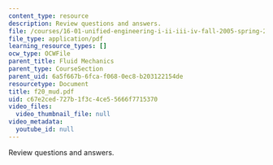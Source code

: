 ```yaml
---
content_type: resource
description: Review questions and answers.
file: /courses/16-01-unified-engineering-i-ii-iii-iv-fall-2005-spring-2006/c67e2ced727b1f3c4ce55666f7715370_f20_mud.pdf
file_type: application/pdf
learning_resource_types: []
ocw_type: OCWFile
parent_title: Fluid Mechanics
parent_type: CourseSection
parent_uid: 6a5f667b-6fca-f068-0ec8-b203122154de
resourcetype: Document
title: f20_mud.pdf
uid: c67e2ced-727b-1f3c-4ce5-5666f7715370
video_files:
  video_thumbnail_file: null
video_metadata:
  youtube_id: null
---
```

Review questions and answers.